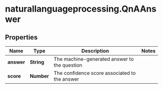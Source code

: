 # naturallanguageprocessing.QnAAnswer

## Properties

Name | Type | Description | Notes
------------ | ------------- | ------------- | -------------
**answer** | **String** | The machine-generated answer to the question | 
**score** | **Number** | The confidence score associated to the answer | 


